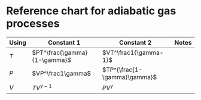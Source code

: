 # Reference chart for adiabatic gas processes

| Using | Constant 1                   | Constant 2                   | Notes |
|-------|------------------------------|------------------------------|-------|
| $T$   | $PT^\frac{\gamma}{1-\gamma}$ | $VT^\frac1{\gamma-1}$        |       |
| $P$   | $VP^\frac1\gamma$            | $TP^{\frac{1-\gamma}\gamma}$ |       |
| $V$   | $TV^{\gamma-1}$              | $PV^\gamma$                  |       |
